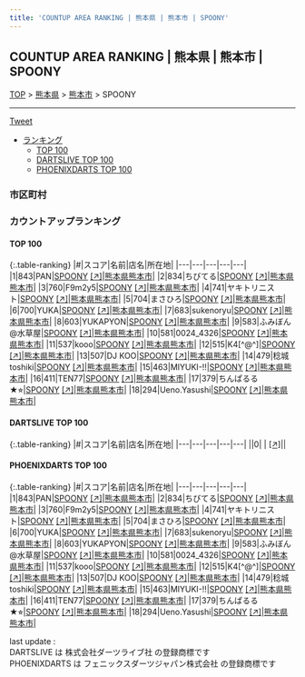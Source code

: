 ```yaml
---
title: 'COUNTUP AREA RANKING | 熊本県 | 熊本市 | SPOONY'
---
```

## COUNTUP AREA RANKING | 熊本県 | 熊本市 | SPOONY

[TOP](/darts/rank/) > [熊本県](/darts/rank/熊本県/) > [熊本市](/darts/rank/熊本県/熊本市/) > SPOONY

___

<a href="https://twitter.com/share?ref_src=twsrc%5Etfw" data-text="COUNTUP AREA RANKING | 熊本県熊本市SPOONY" class="twitter-share-button" data-hashtags="DARTSLIVE,PHOENIXDARTS,darts,ダーツ" data-show-count="false">Tweet</a>

* [ランキング](#カウントアップランキング)
    * [TOP 100](#top-100)
    * [DARTSLIVE TOP 100](#dartslive-top-100)
    * [PHOENIXDARTS TOP 100](#phoenixdarts-top-100)

### 市区町村

<ul>

</ul>

### カウントアップランキング

#### TOP 100



{:.table-ranking}
|#|スコア|名前|店名|所在地|
|---|---|---|---|---|
|1|843|<span class="rank-name-pd">PAN</span>|<a href="/darts/rank/shops/45458.html">SPOONY</a> <a href="https://vs.phoenixdarts.com/jp/shop/shopDetailInfo/s_45458?s_seq=45458">[↗]</a>|<a href="/darts/rank/熊本県/熊本市">熊本県熊本市</a>|
|2|834|<span class="rank-name-pd">ちびてる</span>|<a href="/darts/rank/shops/45458.html">SPOONY</a> <a href="https://vs.phoenixdarts.com/jp/shop/shopDetailInfo/s_45458?s_seq=45458">[↗]</a>|<a href="/darts/rank/熊本県/熊本市">熊本県熊本市</a>|
|3|760|<span class="rank-name-pd">F9m2y5</span>|<a href="/darts/rank/shops/45458.html">SPOONY</a> <a href="https://vs.phoenixdarts.com/jp/shop/shopDetailInfo/s_45458?s_seq=45458">[↗]</a>|<a href="/darts/rank/熊本県/熊本市">熊本県熊本市</a>|
|4|741|<span class="rank-name-pd">ヤキトリニスト</span>|<a href="/darts/rank/shops/45458.html">SPOONY</a> <a href="https://vs.phoenixdarts.com/jp/shop/shopDetailInfo/s_45458?s_seq=45458">[↗]</a>|<a href="/darts/rank/熊本県/熊本市">熊本県熊本市</a>|
|5|704|<span class="rank-name-pd">まさひろ</span>|<a href="/darts/rank/shops/45458.html">SPOONY</a> <a href="https://vs.phoenixdarts.com/jp/shop/shopDetailInfo/s_45458?s_seq=45458">[↗]</a>|<a href="/darts/rank/熊本県/熊本市">熊本県熊本市</a>|
|6|700|<span class="rank-name-pd">YUKA</span>|<a href="/darts/rank/shops/45458.html">SPOONY</a> <a href="https://vs.phoenixdarts.com/jp/shop/shopDetailInfo/s_45458?s_seq=45458">[↗]</a>|<a href="/darts/rank/熊本県/熊本市">熊本県熊本市</a>|
|7|683|<span class="rank-name-pd">sukenoryu</span>|<a href="/darts/rank/shops/45458.html">SPOONY</a> <a href="https://vs.phoenixdarts.com/jp/shop/shopDetailInfo/s_45458?s_seq=45458">[↗]</a>|<a href="/darts/rank/熊本県/熊本市">熊本県熊本市</a>|
|8|603|<span class="rank-name-pd">YUKAPYON</span>|<a href="/darts/rank/shops/45458.html">SPOONY</a> <a href="https://vs.phoenixdarts.com/jp/shop/shopDetailInfo/s_45458?s_seq=45458">[↗]</a>|<a href="/darts/rank/熊本県/熊本市">熊本県熊本市</a>|
|9|583|<span class="rank-name-pd">ふみぼん@水草屋</span>|<a href="/darts/rank/shops/45458.html">SPOONY</a> <a href="https://vs.phoenixdarts.com/jp/shop/shopDetailInfo/s_45458?s_seq=45458">[↗]</a>|<a href="/darts/rank/熊本県/熊本市">熊本県熊本市</a>|
|10|581|<span class="rank-name-pd">0024_4326</span>|<a href="/darts/rank/shops/45458.html">SPOONY</a> <a href="https://vs.phoenixdarts.com/jp/shop/shopDetailInfo/s_45458?s_seq=45458">[↗]</a>|<a href="/darts/rank/熊本県/熊本市">熊本県熊本市</a>|
|11|537|<span class="rank-name-pd">kooo</span>|<a href="/darts/rank/shops/45458.html">SPOONY</a> <a href="https://vs.phoenixdarts.com/jp/shop/shopDetailInfo/s_45458?s_seq=45458">[↗]</a>|<a href="/darts/rank/熊本県/熊本市">熊本県熊本市</a>|
|12|515|<span class="rank-name-pd">K4[^@^]</span>|<a href="/darts/rank/shops/45458.html">SPOONY</a> <a href="https://vs.phoenixdarts.com/jp/shop/shopDetailInfo/s_45458?s_seq=45458">[↗]</a>|<a href="/darts/rank/熊本県/熊本市">熊本県熊本市</a>|
|13|507|<span class="rank-name-pd">DJ KOO</span>|<a href="/darts/rank/shops/45458.html">SPOONY</a> <a href="https://vs.phoenixdarts.com/jp/shop/shopDetailInfo/s_45458?s_seq=45458">[↗]</a>|<a href="/darts/rank/熊本県/熊本市">熊本県熊本市</a>|
|14|479|<span class="rank-name-pd">稔城 toshiki</span>|<a href="/darts/rank/shops/45458.html">SPOONY</a> <a href="https://vs.phoenixdarts.com/jp/shop/shopDetailInfo/s_45458?s_seq=45458">[↗]</a>|<a href="/darts/rank/熊本県/熊本市">熊本県熊本市</a>|
|15|463|<span class="rank-name-pd">MIYUKI-!!</span>|<a href="/darts/rank/shops/45458.html">SPOONY</a> <a href="https://vs.phoenixdarts.com/jp/shop/shopDetailInfo/s_45458?s_seq=45458">[↗]</a>|<a href="/darts/rank/熊本県/熊本市">熊本県熊本市</a>|
|16|411|<span class="rank-name-pd">TEN77</span>|<a href="/darts/rank/shops/45458.html">SPOONY</a> <a href="https://vs.phoenixdarts.com/jp/shop/shopDetailInfo/s_45458?s_seq=45458">[↗]</a>|<a href="/darts/rank/熊本県/熊本市">熊本県熊本市</a>|
|17|379|<span class="rank-name-pd">ちんぱるる★⭐︎</span>|<a href="/darts/rank/shops/45458.html">SPOONY</a> <a href="https://vs.phoenixdarts.com/jp/shop/shopDetailInfo/s_45458?s_seq=45458">[↗]</a>|<a href="/darts/rank/熊本県/熊本市">熊本県熊本市</a>|
|18|294|<span class="rank-name-pd">Ueno.Yasushi</span>|<a href="/darts/rank/shops/45458.html">SPOONY</a> <a href="https://vs.phoenixdarts.com/jp/shop/shopDetailInfo/s_45458?s_seq=45458">[↗]</a>|<a href="/darts/rank/熊本県/熊本市">熊本県熊本市</a>|


#### DARTSLIVE TOP 100



{:.table-ranking}
|#|スコア|名前|店名|所在地|
|---|---|---|---|---|
||0|<span class="rank-name-dl"> </span>|<a href="/darts/rank/shops/.html"></a> <a href="">[↗]</a>|<a href="/darts/rank//"></a>|


#### PHOENIXDARTS TOP 100



{:.table-ranking}
|#|スコア|名前|店名|所在地|
|---|---|---|---|---|
|1|843|<span class="rank-name-pd">PAN</span>|<a href="/darts/rank/shops/45458.html">SPOONY</a> <a href="https://vs.phoenixdarts.com/jp/shop/shopDetailInfo/s_45458?s_seq=45458">[↗]</a>|<a href="/darts/rank/熊本県/熊本市">熊本県熊本市</a>|
|2|834|<span class="rank-name-pd">ちびてる</span>|<a href="/darts/rank/shops/45458.html">SPOONY</a> <a href="https://vs.phoenixdarts.com/jp/shop/shopDetailInfo/s_45458?s_seq=45458">[↗]</a>|<a href="/darts/rank/熊本県/熊本市">熊本県熊本市</a>|
|3|760|<span class="rank-name-pd">F9m2y5</span>|<a href="/darts/rank/shops/45458.html">SPOONY</a> <a href="https://vs.phoenixdarts.com/jp/shop/shopDetailInfo/s_45458?s_seq=45458">[↗]</a>|<a href="/darts/rank/熊本県/熊本市">熊本県熊本市</a>|
|4|741|<span class="rank-name-pd">ヤキトリニスト</span>|<a href="/darts/rank/shops/45458.html">SPOONY</a> <a href="https://vs.phoenixdarts.com/jp/shop/shopDetailInfo/s_45458?s_seq=45458">[↗]</a>|<a href="/darts/rank/熊本県/熊本市">熊本県熊本市</a>|
|5|704|<span class="rank-name-pd">まさひろ</span>|<a href="/darts/rank/shops/45458.html">SPOONY</a> <a href="https://vs.phoenixdarts.com/jp/shop/shopDetailInfo/s_45458?s_seq=45458">[↗]</a>|<a href="/darts/rank/熊本県/熊本市">熊本県熊本市</a>|
|6|700|<span class="rank-name-pd">YUKA</span>|<a href="/darts/rank/shops/45458.html">SPOONY</a> <a href="https://vs.phoenixdarts.com/jp/shop/shopDetailInfo/s_45458?s_seq=45458">[↗]</a>|<a href="/darts/rank/熊本県/熊本市">熊本県熊本市</a>|
|7|683|<span class="rank-name-pd">sukenoryu</span>|<a href="/darts/rank/shops/45458.html">SPOONY</a> <a href="https://vs.phoenixdarts.com/jp/shop/shopDetailInfo/s_45458?s_seq=45458">[↗]</a>|<a href="/darts/rank/熊本県/熊本市">熊本県熊本市</a>|
|8|603|<span class="rank-name-pd">YUKAPYON</span>|<a href="/darts/rank/shops/45458.html">SPOONY</a> <a href="https://vs.phoenixdarts.com/jp/shop/shopDetailInfo/s_45458?s_seq=45458">[↗]</a>|<a href="/darts/rank/熊本県/熊本市">熊本県熊本市</a>|
|9|583|<span class="rank-name-pd">ふみぼん@水草屋</span>|<a href="/darts/rank/shops/45458.html">SPOONY</a> <a href="https://vs.phoenixdarts.com/jp/shop/shopDetailInfo/s_45458?s_seq=45458">[↗]</a>|<a href="/darts/rank/熊本県/熊本市">熊本県熊本市</a>|
|10|581|<span class="rank-name-pd">0024_4326</span>|<a href="/darts/rank/shops/45458.html">SPOONY</a> <a href="https://vs.phoenixdarts.com/jp/shop/shopDetailInfo/s_45458?s_seq=45458">[↗]</a>|<a href="/darts/rank/熊本県/熊本市">熊本県熊本市</a>|
|11|537|<span class="rank-name-pd">kooo</span>|<a href="/darts/rank/shops/45458.html">SPOONY</a> <a href="https://vs.phoenixdarts.com/jp/shop/shopDetailInfo/s_45458?s_seq=45458">[↗]</a>|<a href="/darts/rank/熊本県/熊本市">熊本県熊本市</a>|
|12|515|<span class="rank-name-pd">K4[^@^]</span>|<a href="/darts/rank/shops/45458.html">SPOONY</a> <a href="https://vs.phoenixdarts.com/jp/shop/shopDetailInfo/s_45458?s_seq=45458">[↗]</a>|<a href="/darts/rank/熊本県/熊本市">熊本県熊本市</a>|
|13|507|<span class="rank-name-pd">DJ KOO</span>|<a href="/darts/rank/shops/45458.html">SPOONY</a> <a href="https://vs.phoenixdarts.com/jp/shop/shopDetailInfo/s_45458?s_seq=45458">[↗]</a>|<a href="/darts/rank/熊本県/熊本市">熊本県熊本市</a>|
|14|479|<span class="rank-name-pd">稔城 toshiki</span>|<a href="/darts/rank/shops/45458.html">SPOONY</a> <a href="https://vs.phoenixdarts.com/jp/shop/shopDetailInfo/s_45458?s_seq=45458">[↗]</a>|<a href="/darts/rank/熊本県/熊本市">熊本県熊本市</a>|
|15|463|<span class="rank-name-pd">MIYUKI-!!</span>|<a href="/darts/rank/shops/45458.html">SPOONY</a> <a href="https://vs.phoenixdarts.com/jp/shop/shopDetailInfo/s_45458?s_seq=45458">[↗]</a>|<a href="/darts/rank/熊本県/熊本市">熊本県熊本市</a>|
|16|411|<span class="rank-name-pd">TEN77</span>|<a href="/darts/rank/shops/45458.html">SPOONY</a> <a href="https://vs.phoenixdarts.com/jp/shop/shopDetailInfo/s_45458?s_seq=45458">[↗]</a>|<a href="/darts/rank/熊本県/熊本市">熊本県熊本市</a>|
|17|379|<span class="rank-name-pd">ちんぱるる★⭐︎</span>|<a href="/darts/rank/shops/45458.html">SPOONY</a> <a href="https://vs.phoenixdarts.com/jp/shop/shopDetailInfo/s_45458?s_seq=45458">[↗]</a>|<a href="/darts/rank/熊本県/熊本市">熊本県熊本市</a>|
|18|294|<span class="rank-name-pd">Ueno.Yasushi</span>|<a href="/darts/rank/shops/45458.html">SPOONY</a> <a href="https://vs.phoenixdarts.com/jp/shop/shopDetailInfo/s_45458?s_seq=45458">[↗]</a>|<a href="/darts/rank/熊本県/熊本市">熊本県熊本市</a>|


<div class="footer border-top border-gray-light mt-5 pt-3 text-right text-gray">
    last update : <span style="font-weight: italic" id="foot_last_modified"></span><br />
    DARTSLIVE は 株式会社ダーツライブ社 の登録商標です<br />
    PHOENIXDARTS は フェニックスダーツジャパン株式会社 の登録商標です<br />
</div>

<script src="https://cdnjs.cloudflare.com/ajax/libs/jquery.tablesorter/2.31.3/js/jquery.tablesorter.min.js" integrity="sha512-qzgd5cYSZcosqpzpn7zF2ZId8f/8CHmFKZ8j7mU4OUXTNRd5g+ZHBPsgKEwoqxCtdQvExE5LprwwPAgoicguNg==" crossorigin="anonymous" referrerpolicy="no-referrer"></script>
<link rel="stylesheet" href="https://cdnjs.cloudflare.com/ajax/libs/jquery.tablesorter/2.31.3/css/theme.default.min.css" integrity="sha512-wghhOJkjQX0Lh3NSWvNKeZ0ZpNn+SPVXX1Qyc9OCaogADktxrBiBdKGDoqVUOyhStvMBmJQ8ZdMHiR3wuEq8+w==" crossorigin="anonymous" referrerpolicy="no-referrer" />
<script>
$(function() {
    $(".table-ranking").tablesorter({sortList:[[0, 0]]});
    $("#foot_last_modified").text(formatDate(new Date(document.lastModified), 'yyyy-MM-dd HH:mm:ss'));
});
</script>

<script async src="https://platform.twitter.com/widgets.js" charset="utf-8"></script>